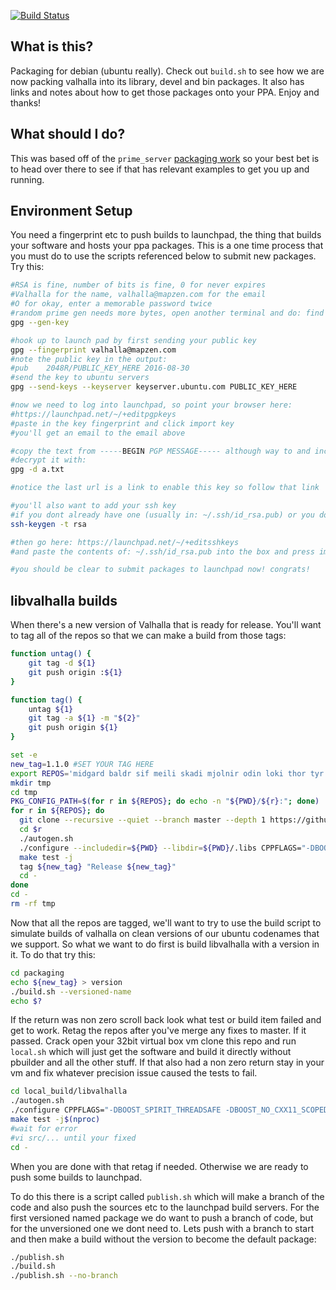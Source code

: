 [![Build Status](https://travis-ci.org/valhalla/packaging.svg?branch=master)](https://travis-ci.org/valhalla/packaging)

What is this?
-------------

Packaging for debian (ubuntu really). Check out `build.sh` to see how we are now packing valhalla into its library, devel and bin packages. It also has links and notes about how to get those packages onto your PPA. Enjoy and thanks!

What should I do?
-----------------

This was based off of the `prime_server` [packaging work](https://github.com/kevinkreiser/ppa-libprime-server) so your best bet is to head over there to see if that has relevant examples to get you up and running.

Environment Setup
-----------------

You need a fingerprint etc to push builds to launchpad, the thing that builds your software and hosts your ppa packages. This is a one time process that you must do to use the scripts referenced below to submit new packages. Try this:

```bash
#RSA is fine, number of bits is fine, 0 for never expires
#Valhalla for the name, valhalla@mapzen.com for the email
#O for okay, enter a memorable password twice
#random prime gen needs more bytes, open another terminal and do: find /
gpg --gen-key

#hook up to launch pad by first sending your public key
gpg --fingerprint valhalla@mapzen.com
#note the public key in the output:
#pub    2048R/PUBLIC_KEY_HERE 2016-08-30
#send the key to ubuntu servers
gpg --send-keys --keyserver keyserver.ubuntu.com PUBLIC_KEY_HERE

#now we need to log into launchpad, so point your browser here:
#https://launchpad.net/~/+editpgpkeys
#paste in the key fingerprint and click import key
#you'll get an email to the email above

#copy the text from -----BEGIN PGP MESSAGE----- although way to and including -----END PGP MESSAGE----- into a text file lets say a.txt
#decrypt it with:
gpg -d a.txt

#notice the last url is a link to enable this key so follow that link

#you'll also want to add your ssh key
#if you dont already have one (usually in: ~/.ssh/id_rsa.pub) or you dont remember its password create an ssh key with
ssh-keygen -t rsa

#then go here: https://launchpad.net/~/+editsshkeys
#and paste the contents of: ~/.ssh/id_rsa.pub into the box and press import key

#you should be clear to submit packages to launchpad now! congrats!
```

libvalhalla builds
------------------

When there's a new version of Valhalla that is ready for release. You'll want to tag all of the repos so that we can make a build from those tags:

```bash
function untag() {
	git tag -d ${1}
	git push origin :${1}
}

function tag() {
	untag ${1}
	git tag -a ${1} -m "${2}"
	git push origin ${1}
}

set -e
new_tag=1.1.0 #SET YOUR TAG HERE
export REPOS='midgard baldr sif meili skadi mjolnir odin loki thor tyr tools'
mkdir tmp
cd tmp
PKG_CONFIG_PATH=$(for r in ${REPOS}; do echo -n "${PWD}/${r}:"; done)
for r in ${REPOS}; do
  git clone --recursive --quiet --branch master --depth 1 https://github.com/valhalla/${r}.git
  cd $r
  ./autogen.sh
  ./configure --includedir=${PWD} --libdir=${PWD}/.libs CPPFLAGS="-DBOOST_SPIRIT_THREADSAFE -DBOOST_NO_CXX11_SCOPED_ENUMS"
  make test -j
  tag ${new_tag} "Release ${new_tag}"
  cd -
done
cd -
rm -rf tmp
```

Now that all the repos are tagged, we'll want to try to use the build script to simulate builds of valhalla on clean versions of our ubuntu codenames that we support. So what we want to do first is build libvalhalla with a version in it. To do that try this:

```bash
cd packaging
echo ${new_tag} > version
./build.sh --versioned-name
echo $?
```

If the return was non zero scroll back look what test or build item failed and get to work. Retag the repos after you've merge any fixes to master. If it passed. Crack open your 32bit virtual box vm clone this repo and run `local.sh` which will just get the software and build it directly without pbuilder and all the other stuff. If that also had a non zero return stay in your vm and fix whatever precision issue caused the tests to fail.

```bash
cd local_build/libvalhalla
./autogen.sh
./configure CPPFLAGS="-DBOOST_SPIRIT_THREADSAFE -DBOOST_NO_CXX11_SCOPED_ENUMS"
make test -j$(nproc)
#wait for error
#vi src/... until your fixed
cd -
```

When you are done with that retag if needed. Otherwise we are ready to push some builds to launchpad.

To do this there is a script called `publish.sh` which will make a branch of the code and also push the sources etc to the launchpad build servers. For the first versioned named package we do want to push a branch of code, but for the unversioned one we dont need to. Lets push with a branch to start and then make a build without the version to become the default package:

```bash
./publish.sh
./build.sh
./publish.sh --no-branch
```
